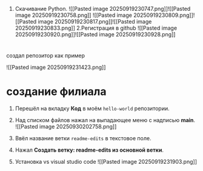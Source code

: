 1. Скачивание Python. 
![[Pasted image 20250919230747.png]]![[Pasted image 20250919230758.png]]
![[Pasted image 20250919230809.png]]![[Pasted image 20250919230817.png]]![[Pasted image 20250919230833.png]]
2.Регистрация в github
![[Pasted image 20250919230920.png]]![[Pasted image 20250919230928.png]]
#
создал репозитор как пример

![[Pasted image 20250919231423.png]]
# создание филиала
1. Перешёл на вкладку **Код** в моём `hello-world` репозитории.
    
2. Над списком файлов нажал на выпадающее меню с надписью **main**.
![[Pasted image 20250930202758.png]]
3. Ввёл название ветки `readme-edits` в текстовое поле.
    
4. Нажал **Создать ветку: readme-edits из основной ветки**.



 5. Установка vs visual studio code 
 ![[Pasted image 20250919231903.png]]
 